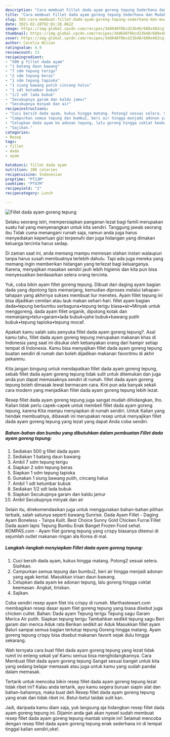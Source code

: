 ```yaml
---
description: "Cara membuat Fillet dada ayam goreng tepung Sederhana dan Mudah Dibuat"
title: "Cara membuat Fillet dada ayam goreng tepung Sederhana dan Mudah Dibuat"
slug: 502-cara-membuat-fillet-dada-ayam-goreng-tepung-sederhana-dan-mudah-dibuat
date: 2021-02-28T02:01:26.862Z
image: https://img-global.cpcdn.com/recipes/3dd648f0bcd23b40/680x482cq70/fillet-dada-ayam-goreng-tepung-foto-resep-utama.jpg
thumbnail: https://img-global.cpcdn.com/recipes/3dd648f0bcd23b40/680x482cq70/fillet-dada-ayam-goreng-tepung-foto-resep-utama.jpg
cover: https://img-global.cpcdn.com/recipes/3dd648f0bcd23b40/680x482cq70/fillet-dada-ayam-goreng-tepung-foto-resep-utama.jpg
author: Cecelia Wilson
ratingvalue: 4.9
reviewcount: 13
recipeingredient:
- "500 g fillet dada ayam"
- "1 batang daun bawang"
- "7 sdm tepung terigu"
- "2 sdm tepung beras"
- "1 sdm tepung tapioka"
- "1 siung bawang putih cincang halus"
- "1 sdt ketumbar bubuk"
- "1/2 sdt lada bubuk"
- "Secukupnya garam dan kaldu jamur"
- "Secukupnya minyak dan air"
recipeinstructions:
- "Cuci bersih dada ayam, kukus hingga matang. Potong2 sesuai selera. Sisihkan."
- "Campurkan semua tepung dan bumbu2, beri air hingga menjadi adonan yang agak kental. Masukkan irisan daun bawang."
- "Celupkan dada ayam ke adonan tepung, lalu goreng hingga coklat keemasan. Angkat, tiriskan."
- "Sajikan."
categories:
- Resep
tags:
- fillet
- dada
- ayam

katakunci: fillet dada ayam 
nutrition: 200 calories
recipecuisine: Indonesian
preptime: "PT13M"
cooktime: "PT47M"
recipeyield: "2"
recipecategory: Lunch

---
```



![Fillet dada ayam goreng tepung](https://img-global.cpcdn.com/recipes/3dd648f0bcd23b40/680x482cq70/fillet-dada-ayam-goreng-tepung-foto-resep-utama.jpg)

Selaku seorang istri, mempersiapkan panganan lezat bagi famili merupakan suatu hal yang menyenangkan untuk kita sendiri. Tanggung jawab seorang ibu Tidak cuma menangani rumah saja, namun anda juga harus menyediakan keperluan gizi terpenuhi dan juga hidangan yang dimakan keluarga tercinta harus sedap.

Di zaman  saat ini, anda memang mampu memesan olahan instan walaupun tanpa harus susah membuatnya terlebih dahulu. Tapi ada juga mereka yang memang ingin memberikan hidangan yang terlezat bagi keluarganya. Karena, menyajikan masakan sendiri jauh lebih higienis dan kita pun bisa menyesuaikan berdasarkan selera orang tercinta. 

Yuk, coba bikin ayam fillet goreng tepung. Dibuat dari daging ayam bagian dada yang dipotong tipis memanjang, kemudian diproses melalui tahapan-tahapan yang akhirnya sukses membuat liur menetes. Ayam fillet tepung ini bisa dijadikan cemilan atau lauk makan sehari-hari. fillet ayam bagian dada•tepung berbumbu serbaguna•tepung terigu biasa•air•Minyak untuk menggoreng. dada ayam fillet organik, dipotong kotak dan memanjang•telur•garam•lada bubuk•jahe bubuk•bawang putih bubuk•tepung tapioka•tepung mocaf.

Apakah kamu salah satu penyuka fillet dada ayam goreng tepung?. Asal kamu tahu, fillet dada ayam goreng tepung merupakan makanan khas di Indonesia yang saat ini disukai oleh kebanyakan orang dari hampir setiap tempat di Indonesia. Kamu bisa menyajikan fillet dada ayam goreng tepung buatan sendiri di rumah dan boleh dijadikan makanan favoritmu di akhir pekanmu.

Kita jangan bingung untuk mendapatkan fillet dada ayam goreng tepung, sebab fillet dada ayam goreng tepung tidak sulit untuk ditemukan dan juga anda pun dapat memasaknya sendiri di rumah. fillet dada ayam goreng tepung boleh dimasak lewat bermacam cara. Kini pun ada banyak sekali cara modern yang menjadikan fillet dada ayam goreng tepung lebih lezat.

Resep fillet dada ayam goreng tepung juga sangat mudah dihidangkan, lho. Kalian tidak perlu capek-capek untuk membeli fillet dada ayam goreng tepung, karena Kita mampu menyiapkan di rumah sendiri. Untuk Kalian yang hendak membuatnya, dibawah ini merupakan resep untuk menyajikan fillet dada ayam goreng tepung yang lezat yang dapat Anda coba sendiri.

<!--inarticleads1-->

##### Bahan-bahan dan bumbu yang dibutuhkan dalam pembuatan Fillet dada ayam goreng tepung:

1. Sediakan 500 g fillet dada ayam
1. Sediakan 1 batang daun bawang
1. Ambil 7 sdm tepung terigu
1. Siapkan 2 sdm tepung beras
1. Siapkan 1 sdm tepung tapioka
1. Gunakan 1 siung bawang putih, cincang halus
1. Ambil 1 sdt ketumbar bubuk
1. Sediakan 1/2 sdt lada bubuk
1. Siapkan Secukupnya garam dan kaldu jamur
1. Ambil Secukupnya minyak dan air


Selain itu, direkomendasikan juga untuk menggunakan bahan-bahan pilihan terbaik, salah satunya seperti bawang Sunrise. Dada Ayam Fillet - Daging Ayam Boneless - Tanpa Kulit. Best Choice Sunny Gold Chicken Furrai Fillet Dada ayam lapis Tepung Bumbu Enak Banget Frozen Food sehat. KOMPAS.com - Ayam filet goreng tepung yang crispy biasanya ditemui di sejumlah outlet makanan ringan ala Korea di mal. 

<!--inarticleads2-->

##### Langkah-langkah menyiapkan Fillet dada ayam goreng tepung:

1. Cuci bersih dada ayam, kukus hingga matang. Potong2 sesuai selera. Sisihkan.
1. Campurkan semua tepung dan bumbu2, beri air hingga menjadi adonan yang agak kental. Masukkan irisan daun bawang.
1. Celupkan dada ayam ke adonan tepung, lalu goreng hingga coklat keemasan. Angkat, tiriskan.
1. Sajikan.


Coba sendiri resep ayam filet iris crispy di rumah. Marthastewart.com membagikan resep dasar ayam filet goreng tepung yang biasa disebut juga chicken cutlet. Bahan: Dada ayam Tepung terigu Tepung sagu Garam Merica Air putih. Siapkan tepung terigu Tambahkan sedikit tepung sagu Beri garam dan merica Aduk rata Berikan sedikit air Aduk Masukkan fillet ayam Baluri sampai semua bagian tertutup tepung Goreng hingga matang. Ayam goreng tepung crispy bisa disebut makanan favorit sejak dulu hingga sekarang. 

Wah ternyata cara buat fillet dada ayam goreng tepung yang lezat tidak rumit ini enteng sekali ya! Kamu semua bisa menghidangkannya. Cara Membuat fillet dada ayam goreng tepung Sangat sesuai banget untuk kita yang sedang belajar memasak atau juga untuk kamu yang sudah pandai dalam memasak.

Tertarik untuk mencoba bikin resep fillet dada ayam goreng tepung lezat tidak ribet ini? Kalau anda tertarik, ayo kamu segera buruan siapin alat dan bahan-bahannya, maka buat deh Resep fillet dada ayam goreng tepung yang enak dan tidak ribet ini. Betul-betul taidak sulit kan. 

Jadi, daripada kamu diam saja, yuk langsung aja hidangkan resep fillet dada ayam goreng tepung ini. Dijamin anda gak akan nyesel sudah membuat resep fillet dada ayam goreng tepung mantab simple ini! Selamat mencoba dengan resep fillet dada ayam goreng tepung enak sederhana ini di tempat tinggal kalian sendiri,oke!.

